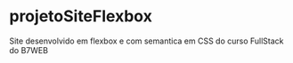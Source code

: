 # projetoSiteFlexbox
 Site desenvolvido em flexbox e com semantica em CSS do curso FullStack do B7WEB
